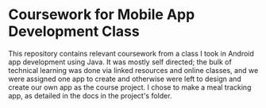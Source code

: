 # Coursework for Mobile App Development Class

This repository contains relevant coursework from a class I took in Android app development using Java. It was mostly self directed; the bulk of technical learning was done via linked resources and online classes, and we were assigned one app to create and otherwise were left to design and create our own app as the course project. I chose to make a meal tracking app, as detailed in the docs in the project's folder.
